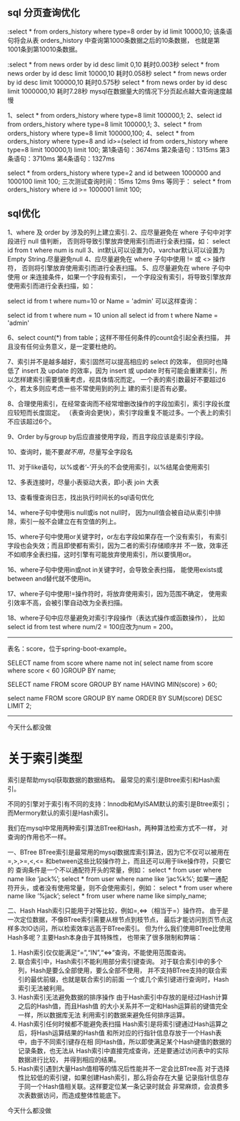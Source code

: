 ## sql 分页查询优化
:select * from orders_history where type=8 order by id limit 10000,10;
该条语句将会从表 orders_history 中查询第1000条数据之后的10条数据，
也就是第1001条到第10010条数据。


:select * from news order by id desc limit 0,10
耗时0.003秒
select * from news order by id desc limit 10000,10
耗时0.058秒
select * from news order by id desc limit 100000,10 
耗时0.575秒
select * from news order by id desc limit 1000000,10
耗时7.28秒
mysql在数据量大的情况下分页起点越大查询速度越慢


1、select * from orders_history where type=8 limit 100000,1;
2、select id from orders_history where type=8 limit 100000,1;
3、select * from orders_history where type=8 limit 100000,100;
4、select * from orders_history where type=8 and 
id>=(select id from orders_history where type=8 limit 100000,1) 
limit 100;
第1条语句：3674ms
第2条语句：1315ms
第3条语句：3710ms
第4条语句：1327ms


select * from orders_history where type=2 
and id between 1000000 and 1000100 limit 100;
三次测试查询时间：15ms 12ms 9ms
等同于：
select * from orders_history where id >= 1000001 limit 100;

## sql优化
 1、where 及 order by 涉及的列上建立索引.
 2、应尽量避免在 where 子句中对字段进行 null 值判断，
 否则将导致引擎放弃使用索引而进行全表扫描，如：
 select id from t where num is null
 3、int默认可以设置为0，varchar默认可以设置为Empty String.尽量避免null
 4、应尽量避免在 where 子句中使用 != 或 <> 操作符，
 否则将引擎放弃使用索引而进行全表扫描。
 5、应尽量避免在 where 子句中使用 or 来连接条件，如果一个字段有索引，
 一个字段没有索引，将导致引擎放弃使用索引而进行全表扫描，如：
 
 select id from t where num=10 or Name = 'admin'
 可以这样查询：
 
 select id from t where num = 10
 union all
 select id from t where Name = 'admin'
 
 6、select count(*) from table；这样不带任何条件的count会引起全表扫描，
 并且没有任何业务意义，是一定要杜绝的。
 
 7、索引并不是越多越好，索引固然可以提高相应的 select 的效率，
 但同时也降低了 insert 及 update 的效率，因为 insert 或 update 
 时有可能会重建索引，所以怎样建索引需要慎重考虑，视具体情况而定。
 一个表的索引数最好不要超过6个，若太多则应考虑一些不常使用到的列上
 建的索引是否有必要。
 
 8、合理使用索引，在经常查询而不经常增删改操作的字段加索引，索引字段长度应较短而长度固定。
   （表查询会更快），索引字段重复不能过多。一个表上的索引不应该超过6个。
   
 9、Order by与group by后应直接使用字段，而且字段应该是索引字段。
 
 10、查询时，能不要*就不用*，尽量写全字段名
 
 11、对于like语句，以%或者‘-’开头的不会使用索引，以%结尾会使用索引
 
 12、多表连接时，尽量小表驱动大表，即小表 join 大表
 
 13、查看慢查询日志，找出执行时间长的sql语句优化
 
 14、where子句中使用is null或is not null时，
 因为null值会被自动从索引中排除，索引一般不会建立在有空值的列上。
 
 15、where子句中使用or关键字时，or左右字段如果存在一个没有索引，
 有索引字段也会失效；而且即使都有索引，因为二者的索引存储顺序并
 不一致，效率还不如顺序全表扫描，这时引擎有可能放弃使用索引，所以要慎用or。
 
 16、where子句中使用in或not in关键字时，会导致全表扫描，
 能使用exists或between and替代就不使用in。
 
 17、where子句中使用!=操作符时，将放弃使用索引，因为范围不确定，
 使用索引效率不高，会被引擎自动改为全表扫描。
 
 18、where子句中应尽量避免对索引字段操作（表达式操作或函数操作），
 比如select id from test where num/2 = 100应改为num = 200。
 
 
 ------------------------------------------------------
 
 表名：score，位于spring-boot-example。
 
 SELECT name from score where name not in(
 select name from score where score < 60
 )GROUP BY name;
 
 SELECT name FROM score GROUP BY name HAVING MIN(score) > 60;
 
 select name FROM score GROUP BY name ORDER BY SUM(score) DESC LIMIT 2;
 
 ------------------------------------------------------
 
 今天什么都没做
 
 # 关于索引类型
 索引是帮助mysql获取数据的数据结构。
 最常见的索引是Btree索引和Hash索引。
 
 不同的引擎对于索引有不同的支持：Innodb和MyISAM默认的索引是Btree索引；
 而Mermory默认的索引是Hash索引。
 
 我们在mysql中常用两种索引算法BTree和Hash，两种算法检索方式不一样，
 对查询的作用也不一样。 
 
 一、BTree 
 BTree索引是最常用的mysql数据库索引算法，因为它不仅可以被用在=,>,>=,<,<=
 和between这些比较操作符上，而且还可以用于like操作符，只要它的
 查询条件是一个不以通配符开头的常量，例如： 
 select * from user where name like ‘jack%’; 
 select * from user where name like ‘jac%k%’; 
 如果一通配符开头，或者没有使用常量，则不会使用索引，例如： 
 select * from user where name like ‘%jack’; 
 select * from user where name like simply_name; 
 
 二、Hash 
 Hash索引只能用于对等比较，例如=,<=>（相当于=）操作符。
 由于是一次定位数据，不像BTree索引需要从根节点到枝节点，
 最后才能访问到页节点这样多次IO访问，所以检索效率远高于BTree索引。 
 但为什么我们使用BTree比使用Hash多呢？主要Hash本身由于其特殊性，
 也带来了很多限制和弊端： 
 1. Hash索引仅仅能满足“=”,“IN”,“<=>”查询，不能使用范围查询。 
 2. 联合索引中，Hash索引不能利用部分索引键查询。 
 对于联合索引中的多个列，Hash是要么全部使用，要么全部不使用，
 并不支持BTree支持的联合索引的最优前缀，也就是联合索引的前面
 一个或几个索引键进行查询时，Hash索引无法被利用。 
 3. Hash索引无法避免数据的排序操作 
 由于Hash索引中存放的是经过Hash计算之后的Hash值，而且Hash值
 的大小关系并不一定和Hash运算前的键值完全一样，所以数据库无法
 利用索引的数据来避免任何排序运算。 
 4. Hash索引任何时候都不能避免表扫描 
 Hash索引是将索引键通过Hash运算之后，将Hash运算结果的Hash值
 和所对应的行指针信息存放于一个Hash表中，由于不同索引键存在相
 同Hash值，所以即使满足某个Hash键值的数据的记录条数，也无法从
 Hash索引中直接完成查询，还是要通过访问表中的实际数据进行比较，
 并得到相应的结果。 
 5. Hash索引遇到大量Hash值相等的情况后性能并不一定会比BTree高 
 对于选择性比较低的索引键，如果创建Hash索引，那么将会存在大量
 记录指针信息存于同一个Hash值相关联。这样要定位某一条记录时就会
 非常麻烦，会浪费多次表数据访问，而造成整体性能底下。
 
 
  今天什么都没做